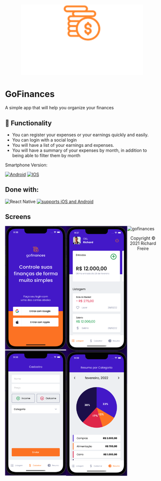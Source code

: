 <h1 align="center">
<img src="./src/assets/logo.svg" width="400" alt="exemplo imagem">
</h1>

# GoFinances

A simple app that will help you organize your finances

## 🔧 Functionality

- You can register your expenses or your earnings quickly and easily.
- You can login with a social login
- You will have a list of your earnings and expenses.
- You will have a summary of your expenses by month,
  in addition to being able to filter them by month

Smartphone Version:

[![Android](https://img.shields.io/badge/Android-3DDC84?style=for-the-badge&logo=Android&logoColor=white)](https://github.com/seu-usuario/seu-repositorio/releases)
[![IOS](https://img.shields.io/badge/iOS-000000?style=for-the-badge&logo=ios&logoColor=white)](https://github.com/seu-usuario/seu-repositorio/releases)

## Done with:

![React Native](https://img.shields.io/badge/React_Native-20232A?style=for-the-badge&logo=react&logoColor=61DAFB)
[![supports iOS and Android](https://img.shields.io/badge/Platforms-Native-4630EB.svg?style=for-the-badge&logo=EXPO&labelColor=000&logoColor=fff)](https://github.com/expo/expo)

## Screens

<div>
<img src="./src/assets/screenshots/signin.png" alt="login" width="200" align="left">

<img src="./src/assets/screenshots/dashboard.png" alt="dashboard" width="200" align="left">

<img src="./src/assets/screenshots/register.png" alt="register" width="200" align="left">

<img src="./src/assets/screenshots/resume.png" alt="resume" width="200" align="left">

<img src="./src/assets/screenshots/gofinances.gif" width="200" alt="gofinances">
</div>

<p align="center">Copyright © 2021 Richard Freire</p>
